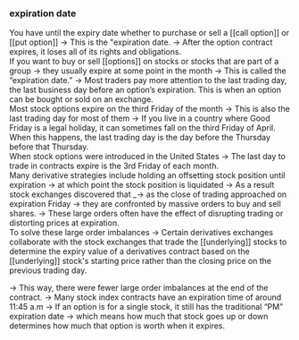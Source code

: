 ### expiration date 

You have until the expiry date whether to purchase or sell a [[call option]] or [[put option]]
	-> This is the "expiration date.
	-> After the option contract expires, it loses all of its rights and obligations.
<br>
If you want to buy or sell [[options]] on stocks or stocks that are part of a group
-> they usually expire at some point in the month
-> This is called the “expiration date.”
-> Most traders pay more attention to the last trading day, the last business day before an option’s expiration. This is when an option can be bought or sold on an exchange.
<br>
Most stock options expire on the third Friday of the month
-> This is also the last trading day for most of them
-> If you live in a country where Good Friday is a legal holiday, it can sometimes fall on the third Friday of April. When this happens, the last trading day is the day before the Thursday before that Thursday.
<br>
When stock options were introduced in the United States
-> The last day to trade in contracts expire is the 3rd Friday of each month.
<br>
Many derivative strategies include holding an offsetting stock position until expiration
-> at which point the stock position is liquidated
-> As a result stock exchanges discovered that
	_-> as the close of trading approached on expiration Friday
			-> they are confronted by massive orders to buy and sell shares.
			-> These large orders often have the effect of disrupting trading or distorting prices at expiration.
<br>
To solve these large order imbalances 
-> Certain derivatives exchanges collaborate with the stock exchanges that trade the [[underlying]] stocks to determine the expiry value of a derivatives contract based on the [[underlying]] stock's starting price rather than the closing price on the previous trading day.

-> This way, there were fewer large order imbalances at the end of the contract.
-> Many stock index contracts have an expiration time of around 11:45 a.m
-> If an option is for a single stock, it still has the traditional “PM” expiration date
	-> which means how much that stock goes up or down determines how much that option is worth when it expires.